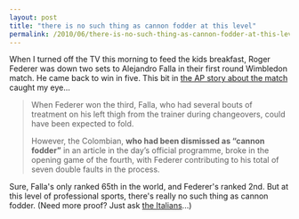 ```yaml
---
layout: post
title: "there is no such thing as cannon fodder at this level"
permalink: /2010/06/there-is-no-such-thing-as-cannon-fodder-at-this-level.html
---
```


<p>When I turned off the TV this morning to feed the kids breakfast, Roger Federer was down two sets to Alejandro Falla in their first round Wimbledon match.  He came back to win in five.  This bit in <a href="http://sports.yahoo.com/tennis/news;_ylt=AgNc3bDLy_XMsFUC_u6JQzM5nYcB?slug=reu-wimbledonfederer_pix">the AP story about the match</a> caught my eye...</p>

<blockquote>
  <p>When Federer won the third, Falla, who had several bouts of treatment on his left thigh from the trainer during changeovers, could have been expected to fold.</p>

  <p>However, the Colombian, <strong>who had been dismissed as “cannon fodder”</strong> in an article in the day’s official programme, broke in the opening game of the fourth, with Federer contributing to his total of seven double faults in the process.</p>
</blockquote>

<p>Sure, Falla's only ranked 65th in the world, and Federer's ranked 2nd. But at this level of professional sports, there's really no such thing as cannon fodder.  (Need more proof?  Just ask <a href="http://www.fifa.com/worldcup/matches/round=249722/match=300061482/">the Italians</a>...)</p>



